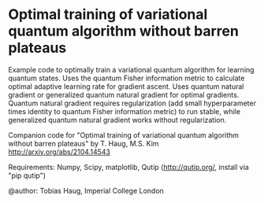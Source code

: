 # Optimal training of variational quantum algorithm without barren plateaus

Example code to optimally train a variational quantum algorithm for learning quantum states. Uses the quantum Fisher information metric to calculate optimal adaptive learning rate for gradient ascent. 
Uses quantum natural gradient or generalized quantum natural gradient for optimal gradients.
Quantum natural gradient requires regularization (add small hyperparameter times identity to quantum Fisher information metric) to run stable, while generalized quantum natural gradient works without regularization.

Companion code for "Optimal training of variational quantum algorithm without barren plateaus" by T. Haug, M.S. Kim
http://arxiv.org/abs/2104.14543

Requirements: Numpy, Scipy, matplotlib, Qutip (http://qutip.org/, install via "pip qutip")

@author: Tobias Haug, Imperial College London
